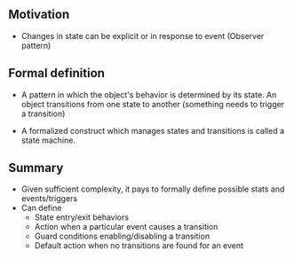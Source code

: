 ## Motivation

- Changes in state can be explicit or in response to event (Observer pattern)

## Formal definition

- A pattern in which the object's behavior is determined by its state. An object transitions from one state to another (something needs to trigger a transition)

- A formalized construct which manages states and transitions is called a state machine.

## Summary

- Given sufficient complexity, it pays to formally define possible stats and events/triggers
- Can define
  - State entry/exit behaviors
  - Action when a particular event causes a transition
  - Guard conditions enabling/disabling a transition
  - Default action when no transitions are found for an event
